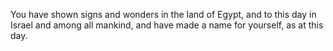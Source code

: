 You have shown signs and wonders in the land of Egypt, and to this day in Israel and among all mankind, and have made a name for yourself, as at this day.
